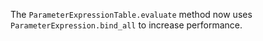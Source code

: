 The `ParameterExpressionTable.evaluate` method now uses `ParameterExpression.bind_all` to increase performance.
